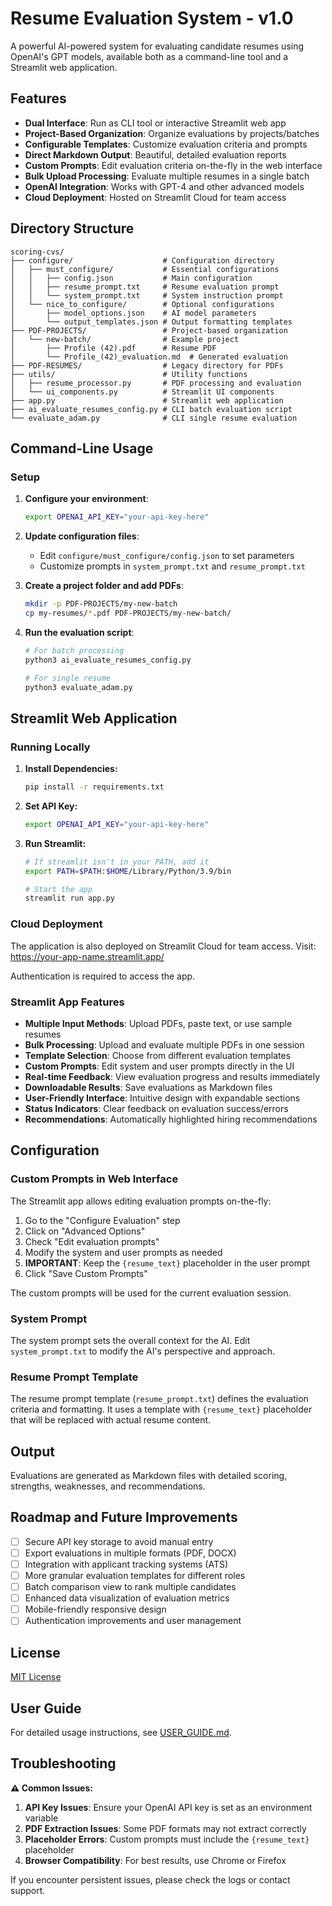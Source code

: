 # Resume Evaluation System - v1.0

A powerful AI-powered system for evaluating candidate resumes using OpenAI's GPT models, available both as a command-line tool and a Streamlit web application.

## Features

- **Dual Interface**: Run as CLI tool or interactive Streamlit web app
- **Project-Based Organization**: Organize evaluations by projects/batches
- **Configurable Templates**: Customize evaluation criteria and prompts
- **Direct Markdown Output**: Beautiful, detailed evaluation reports
- **Custom Prompts**: Edit evaluation criteria on-the-fly in the web interface
- **Bulk Upload Processing**: Evaluate multiple resumes in a single batch
- **OpenAI Integration**: Works with GPT-4 and other advanced models
- **Cloud Deployment**: Hosted on Streamlit Cloud for team access

## Directory Structure

```
scoring-cvs/
├── configure/                    # Configuration directory
│   ├── must_configure/           # Essential configurations
│   │   ├── config.json           # Main configuration
│   │   ├── resume_prompt.txt     # Resume evaluation prompt
│   │   └── system_prompt.txt     # System instruction prompt
│   └── nice_to_configure/        # Optional configurations
│       ├── model_options.json    # AI model parameters
│       └── output_templates.json # Output formatting templates
├── PDF-PROJECTS/                 # Project-based organization
│   └── new-batch/                # Example project
│       ├── Profile (42).pdf      # Resume PDF
│       └── Profile_(42)_evaluation.md  # Generated evaluation
├── PDF-RESUMES/                  # Legacy directory for PDFs
├── utils/                        # Utility functions
│   ├── resume_processor.py       # PDF processing and evaluation
│   └── ui_components.py          # Streamlit UI components
├── app.py                        # Streamlit web application
├── ai_evaluate_resumes_config.py # CLI batch evaluation script
└── evaluate_adam.py              # CLI single resume evaluation
```

## Command-Line Usage

### Setup

1. **Configure your environment**:
   ```bash
   export OPENAI_API_KEY="your-api-key-here"
   ```

2. **Update configuration files**:
   - Edit `configure/must_configure/config.json` to set parameters
   - Customize prompts in `system_prompt.txt` and `resume_prompt.txt`

3. **Create a project folder and add PDFs**:
   ```bash
   mkdir -p PDF-PROJECTS/my-new-batch
   cp my-resumes/*.pdf PDF-PROJECTS/my-new-batch/
   ```

4. **Run the evaluation script**:
   ```bash
   # For batch processing
   python3 ai_evaluate_resumes_config.py
   
   # For single resume
   python3 evaluate_adam.py
   ```

## Streamlit Web Application

### Running Locally

1. **Install Dependencies:**
   ```bash
   pip install -r requirements.txt
   ```

2. **Set API Key:**
   ```bash
   export OPENAI_API_KEY="your-api-key-here"
   ```

3. **Run Streamlit:**
   ```bash
   # If streamlit isn't in your PATH, add it
   export PATH=$PATH:$HOME/Library/Python/3.9/bin
   
   # Start the app
   streamlit run app.py
   ```

### Cloud Deployment

The application is also deployed on Streamlit Cloud for team access. Visit:
https://your-app-name.streamlit.app/

Authentication is required to access the app.

### Streamlit App Features

- **Multiple Input Methods**: Upload PDFs, paste text, or use sample resumes
- **Bulk Processing**: Upload and evaluate multiple PDFs in one session
- **Template Selection**: Choose from different evaluation templates
- **Custom Prompts**: Edit system and user prompts directly in the UI
- **Real-time Feedback**: View evaluation progress and results immediately
- **Downloadable Results**: Save evaluations as Markdown files
- **User-Friendly Interface**: Intuitive design with expandable sections
- **Status Indicators**: Clear feedback on evaluation success/errors
- **Recommendations**: Automatically highlighted hiring recommendations

## Configuration

### Custom Prompts in Web Interface

The Streamlit app allows editing evaluation prompts on-the-fly:

1. Go to the "Configure Evaluation" step
2. Click on "Advanced Options"
3. Check "Edit evaluation prompts"
4. Modify the system and user prompts as needed
5. **IMPORTANT**: Keep the `{resume_text}` placeholder in the user prompt
6. Click "Save Custom Prompts"

The custom prompts will be used for the current evaluation session.

### System Prompt

The system prompt sets the overall context for the AI. Edit `system_prompt.txt` to modify the AI's perspective and approach.

### Resume Prompt Template

The resume prompt template (`resume_prompt.txt`) defines the evaluation criteria and formatting. It uses a template with `{resume_text}` placeholder that will be replaced with actual resume content.

## Output

Evaluations are generated as Markdown files with detailed scoring, strengths, weaknesses, and recommendations.

## Roadmap and Future Improvements

- [ ] Secure API key storage to avoid manual entry
- [ ] Export evaluations in multiple formats (PDF, DOCX)
- [ ] Integration with applicant tracking systems (ATS)
- [ ] More granular evaluation templates for different roles
- [ ] Batch comparison view to rank multiple candidates
- [ ] Enhanced data visualization of evaluation metrics
- [ ] Mobile-friendly responsive design
- [ ] Authentication improvements and user management

## License

[MIT License](LICENSE)

## User Guide

For detailed usage instructions, see [USER_GUIDE.md](USER_GUIDE.md).

## Troubleshooting

**⚠️ Common Issues:**

1. **API Key Issues**: Ensure your OpenAI API key is set as an environment variable
2. **PDF Extraction Issues**: Some PDF formats may not extract correctly
3. **Placeholder Errors**: Custom prompts must include the `{resume_text}` placeholder
4. **Browser Compatibility**: For best results, use Chrome or Firefox

If you encounter persistent issues, please check the logs or contact support.
